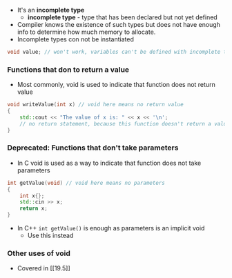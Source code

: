 - It's an **incomplete type**
	- **incomplete type** - type that has been declared but not yet defined
- Compiler knows the existence of such types but does not have enough info to determine how much memory to allocate.
- Incomplete types con not be instantiated
```cpp
void value; // won't work, variables can't be defined with incomplete type void
```
### Functions that don to return a value
- Most commonly, void is used to indicate that function does not return value
```cpp
void writeValue(int x) // void here means no return value
{
    std::cout << "The value of x is: " << x << '\n';
    // no return statement, because this function doesn't return a value
}
```

### Deprecated: Functions that don't take parameters
- In C void is used as a way to indicate that function does not take parameters
```cpp
int getValue(void) // void here means no parameters
{
    int x{};
    std::cin >> x;
    return x;
}
```

- In C++ `int getValue()` is enough as parameters is an implicit void
	- Use this instead
### Other uses of void
- Covered in [[19.5]]



